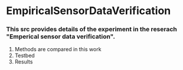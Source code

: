 # EmpiricalSensorDataVerification

### This src provides details of the experiment in the reserach "Emperical sensor data verification". 
1. Methods are compared in this work
2. Testbed
3. Results
